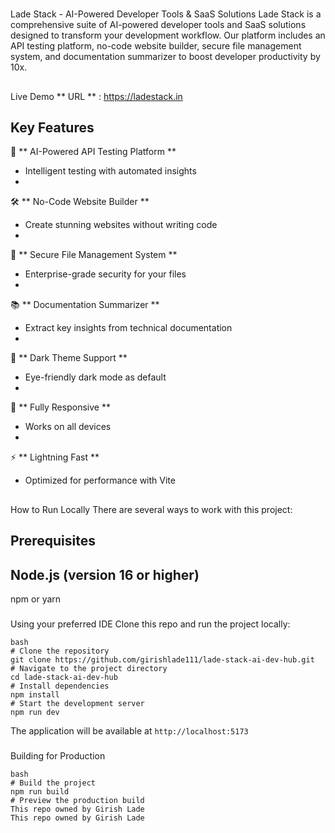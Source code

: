 #
 Lade Stack - AI-Powered Developer Tools & SaaS Solutions
Lade Stack is a comprehensive suite of AI-powered developer tools and SaaS solutions designed to transform your development workflow. Our platform includes an API testing platform, no-code website builder, secure file management system, and documentation summarizer to boost developer productivity by 10x.
##
 Live Demo
**
URL
**
: https://ladestack.in
##
 Key Features
-
 🚀 
**
AI-Powered API Testing Platform
**
 - Intelligent testing with automated insights
-
 🛠️ 
**
No-Code Website Builder
**
 - Create stunning websites without writing code
-
 🔐 
**
Secure File Management System
**
 - Enterprise-grade security for your files
-
 📚 
**
Documentation Summarizer
**
 - Extract key insights from technical documentation
-
 🌙 
**
Dark Theme Support
**
 - Eye-friendly dark mode as default
-
 📱 
**
Fully Responsive
**
 - Works on all devices
-
 ⚡ 
**
Lightning Fast
**
 - Optimized for performance with Vite
##
 How to Run Locally
There are several ways to work with this project:
###
 Prerequisites
-
 Node.js (version 16 or higher)
-
 npm or yarn
###
 Using your preferred IDE
Clone this repo and run the project locally:
```
bash
# Clone the repository
git clone https://github.com/girishlade111/lade-stack-ai-dev-hub.git
# Navigate to the project directory
cd lade-stack-ai-dev-hub
# Install dependencies
npm install
# Start the development server
npm run dev
```
The application will be available at 
`
http://localhost:5173
`
###
 Building for Production
```
bash
# Build the project
npm run build
# Preview the production build
This repo owned by Girish Lade
This repo owned by Girish Lade
